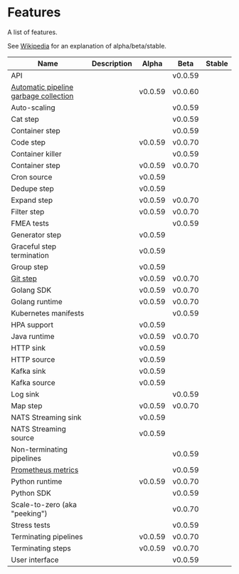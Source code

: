 # Features

A list of features.

See [Wikipedia](https://en.wikipedia.org/wiki/Software_release_life_cycle#Stages_of_development) for an explanation of alpha/beta/stable.

| Name | Description | Alpha | Beta | Stable |
|---|---|---|---|---|
| API | | | v0.0.59 | |
| [Automatic pipeline garbage collection](GC.md) | | v0.0.59 | v0.0.60 | |
| Auto-scaling | | | v0.0.59 | |
| Cat step | | | v0.0.59 | |
| Container step | | | v0.0.59 | |
| Code step | | v0.0.59 | v0.0.70 | |
| Container killer | | | v0.0.59 | |
| Container step | | v0.0.59 | v0.0.70 | |
| Cron source | | v0.0.59 | |
| Dedupe step | | v0.0.59 | || |
| Expand step | | v0.0.59 | v0.0.70 | |
| Filter step | | v0.0.59 | v0.0.70 | |
| FMEA tests | | | v0.0.59 | |
| Generator step | | v0.0.59 | | |
| Graceful step termination | | v0.0.59 | | |
| Group step | | v0.0.59 | | |
| [Git step](GIT.md) | | v0.0.59 | v0.0.70 | |
| Golang SDK | | v0.0.59 | v0.0.70 | |
| Golang runtime | | v0.0.59 | v0.0.70 | |
| Kubernetes manifests | | | v0.0.59 | |
| HPA support | | v0.0.59 | | |
| Java runtime | | v0.0.59 | v0.0.70 | |
| HTTP sink | | v0.0.59 | | |
| HTTP source | | v0.0.59 | | |
| Kafka sink | | v0.0.59 | | |
| Kafka source | | v0.0.59 | | |
| Log sink | | |  v0.0.59 |  |
| Map step | | v0.0.59 | v0.0.70 | |
| NATS Streaming sink | | v0.0.59 | | |
| NATS Streaming source | | v0.0.59 | | |
| Non-terminating pipelines | | | v0.0.59 | |
| [Prometheus metrics](METRICS.md) | | | v0.0.59 | |
| Python runtime | | v0.0.59 | v0.0.70 | |
| Python SDK | | | v0.0.59 | |
| Scale-to-zero (aka "peeking") | | | v0.0.70 | |
| Stress tests | | | v0.0.59 | |
| Terminating pipelines | | v0.0.59 | v0.0.70 | |
| Terminating steps | | v0.0.59 | v0.0.70 | |
| User interface | | | v0.0.59 | |
